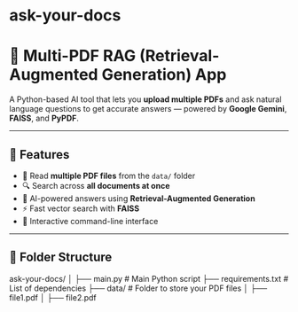 # ask-your-docs
# 📄 Multi-PDF RAG (Retrieval-Augmented Generation) App

A Python-based AI tool that lets you **upload multiple PDFs** and ask natural language questions to get accurate answers — powered by **Google Gemini**, **FAISS**, and **PyPDF**.

---

## 🚀 Features
- 📂 Read **multiple PDF files** from the `data/` folder
- 🔍 Search across **all documents at once**
- 🤖 AI-powered answers using **Retrieval-Augmented Generation**
- ⚡ Fast vector search with **FAISS**
- 💬 Interactive command-line interface

---

## 📂 Folder Structure
ask-your-docs/
│
├── main.py # Main Python script
├── requirements.txt # List of dependencies
├── data/ # Folder to store your PDF files
│ ├── file1.pdf
│ ├── file2.pdf
